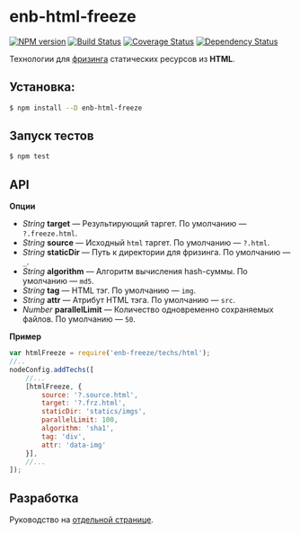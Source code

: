 enb-html-freeze
==============

[![NPM version](https://img.shields.io/npm/v/enb-html-freeze.svg?style=flat)](https://www.npmjs.org/package/enb-html-freeze)
[![Build Status](https://travis-ci.org/enb-make/enb-html-freeze.svg)](https://travis-ci.org/enb-make/enb-html-freeze)
[![Coverage Status](https://coveralls.io/repos/enb-make/enb-html-freeze/badge.svg?branch=feature%2Fquery-str&service=github)](https://coveralls.io/github/enb-make/enb-html-freeze?branch=feature%2Fquery-str)
[![Dependency Status](https://img.shields.io/david/enb-make/enb-html-freeze.svg?style=flat)](https://david-dm.org/enb-make/enb-html-freeze)

Технологии для [фризинга](https://ru.bem.info/tools/optimizers/borschik/freeze/) статических ресурсов из **HTML**.

Установка:
---------
```sh
$ npm install --D enb-html-freeze
```

Запуск тестов
-------------
```sh
$ npm test
```

API
---

**Опции**

* *String* **target** — Результирующий таргет. По умолчанию — `?.freeze.html`.
* *String* **source** — Исходный `html` таргет. По умолчанию — `?.html`.
* *String* **staticDir** — Путь к директории для фризинга. По умолчанию — `_`.
* *String* **algorithm** — Алгоритм вычисления hash-суммы. По умолчанию — `md5`.
* *String* **tag** — HTML тэг. По умолчанию — `img`.
* *String* **attr** — Атрибут HTML тэга. По умолчанию — `src`.
* *Number* **parallelLimit** — Количество одновременно сохраняемых файлов. По умолчанию — `50`.

**Пример**

```js
var htmlFreeze = require('enb-freeze/techs/html');
//..
nodeConfig.addTechs([
    //...
    [htmlFreeze, {
        source: '?.source.html',
        target: '?.frz.html',
        staticDir: 'statics/imgs',
        parallelLimit: 100,
        algorithm: 'sha1',
        tag: 'div',
        attr: 'data-img'
    }],
    //...
]);
```

Разработка
----------
Руководство на [отдельной странице](/CONTRIBUTION.md).
